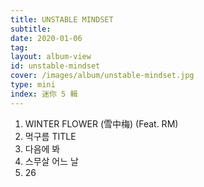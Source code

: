 ```yaml
---
title: UNSTABLE MINDSET
subtitle:
date: 2020-01-06
tag:
layout: album-view
id: unstable-mindset
cover: /images/album/unstable-mindset.jpg
type: mini
index: 迷你 5 輯
---
```


1. WINTER FLOWER (雪中梅) (Feat. RM)
2. 먹구름 <span class="badge">TITLE</span>
3. 다음에 봐
4. 스무살 어느 날
5. 26

